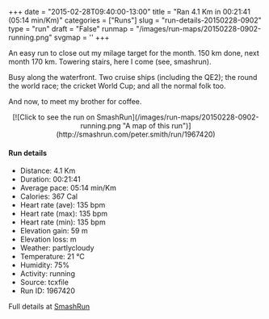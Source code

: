 +++
date = "2015-02-28T09:40:00-13:00"
title = "Ran 4.1 Km in 00:21:41 (05:14 min/Km)"
categories = ["Runs"]
slug = "run-details-20150228-0902"
type = "run"
draft = "False"
runmap = "/images/run-maps/20150228-0902-running.png"
svgmap = '<polyline points="20 63, 18 61, 0 56, 0 53, 7 35, 23 21, 26 21, 27 22, 27 23, 22 27, 13 36, 12 38, 45 48, 46 48, 70 54, 70 55, 73 57, 81 59, 81 60, 92 64, 93 67, 92 67, 92 67, 96 71, 100 80">'
+++

An easy run to close out my milage target for the month. 150 km done, next month 170 km. Towering stairs, here I come (see, smashrun). 

Busy along the waterfront. Two cruise ships (including the QE2); the round the world race; the cricket World Cup; and all the normal folk too. 


And now, to meet my brother for coffee. 



<!--more-->

<center>
[![Click to see the run on SmashRun](/images/run-maps/20150228-0902-running.png "A map of this run")](http://smashrun.com/peter.smith/run/1967420)
</center>

#### Run details

* Distance: 4.1 Km
* Duration: 00:21:41
* Average pace: 05:14 min/Km
* Calories: 367 Cal
* Heart rate (ave): 135 bpm
* Heart rate (max): 135 bpm
* Heart rate (min): 135 bpm
* Elevation gain: 59 m
* Elevation loss:  m
* Weather: partlycloudy
* Temperature: 21 &deg;C
* Humidity: 75%
* Activity: running
* Source: tcxfile
* Run ID: 1967420

Full details at [SmashRun](http://smashrun.com/peter.smith/run/1967420)